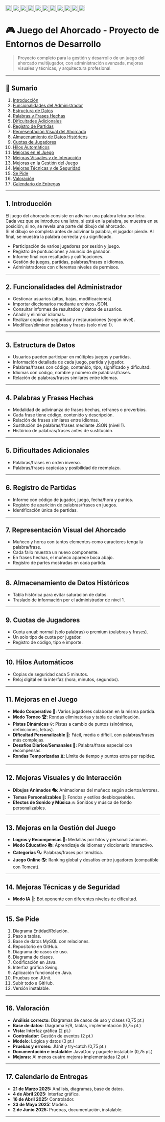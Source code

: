 <!-- Badges agrupados y limpios alineados a la izquierda, tamaño compacto -->
<div align="left">
  <a href="https://github.com/Andres-glitch-cell/trabajoEntornosDesarolloAhorcado/stargazers">
    <img src="https://img.shields.io/github/stars/Andres-glitch-cell/trabajoEntornosDesarolloAhorcado?style=plastic&label=Stars&color=6C78AF&logo=github" alt="Stars" height="20"/>
  </a>
  <a href="https://github.com/Andres-glitch-cell/trabajoEntornosDesarolloAhorcado/network/members">
    <img src="https://img.shields.io/github/forks/Andres-glitch-cell/trabajoEntornosDesarolloAhorcado?style=plastic&label=Forks&color=43e97b&logo=github" alt="Forks" height="20"/>
  </a>
  <a href="https://github.com/Andres-glitch-cell/trabajoEntornosDesarolloAhorcado/issues">
    <img src="https://img.shields.io/github/issues/Andres-glitch-cell/trabajoEntornosDesarolloAhorcado?style=plastic&label=Issues&color=fc466b&logo=github" alt="Issues" height="20"/>
  </a>
  <a href="LICENSE">
    <img src="https://img.shields.io/github/license/Andres-glitch-cell/trabajoEntornosDesarolloAhorcado?style=plastic&label=License&color=3f5efb" alt="License" height="20"/>
  </a>
  <a href="#">
    <img src="https://visitor-badge.laobi.icu/badge?page_id=Andres-glitch-cell.trabajoEntornosDesarolloAhorcado&style=plastic&color=38f9d7" alt="Visitors" height="20"/>
  </a>
  <a href="#">
    <img src="https://img.shields.io/badge/Java-17-007396?style=plastic&logo=java&logoColor=white" alt="Java" height="20"/>
  </a>
  <a href="#">
    <img src="https://img.shields.io/badge/MySQL-8.0-4479A1?style=plastic&logo=mysql&logoColor=white" alt="MySQL" height="20"/>
  </a>
  <a href="#">
    <img src="https://img.shields.io/badge/Swing-GUI-6C78AF?style=plastic" alt="Swing" height="20"/>
  </a>
  <a href="#">
    <img src="https://img.shields.io/badge/Estado-Production%20Ready-brightgreen?style=plastic" alt="Estado" height="20"/>
  </a>
  <a href="#">
    <img src="https://img.shields.io/badge/Version-1.0.0-blue?style=plastic" alt="Version" height="20"/>
  </a>
  <a href="#">
    <img src="https://img.shields.io/badge/Soporte-Discord-7289DA?style=plastic&logo=discord&logoColor=white" alt="Discord" height="20"/>
  </a>
</div>

# 🎮 Juego del Ahorcado - Proyecto de Entornos de Desarrollo

> Proyecto completo para la gestión y desarrollo de un juego del ahorcado multijugador, con administración avanzada, mejoras visuales y técnicas, y arquitectura profesional.

---

## 📑 Sumario

1. [Introducción](#introducción)
2. [Funcionalidades del Administrador](#funcionalidades-del-administrador)
3. [Estructura de Datos](#estructura-de-datos)
4. [Palabras y Frases Hechas](#palabras-y-frases-hechas)
5. [Dificultades Adicionales](#dificultades-adicionales)
6. [Registro de Partidas](#registro-de-partidas)
7. [Representación Visual del Ahorcado](#representación-visual-del-ahorcado)
8. [Almacenamiento de Datos Históricos](#almacenamiento-de-datos-históricos)
9. [Cuotas de Jugadores](#cuotas-de-jugadores)
10. [Hilos Automáticos](#hilos-automáticos)
11. [Mejoras en el Juego](#mejoras-en-el-juego)
12. [Mejoras Visuales y de Interacción](#mejoras-visuales-y-de-interacción)
13. [Mejoras en la Gestión del Juego](#mejoras-en-la-gestión-del-juego)
14. [Mejoras Técnicas y de Seguridad](#mejoras-técnicas-y-de-seguridad)
15. [Se Pide](#se-pide)
16. [Valoración](#valoración)
17. [Calendario de Entregas](#calendario-de-entregas)

---

## 1. Introducción

El juego del ahorcado consiste en adivinar una palabra letra por letra.  
Cada vez que se introduce una letra, si está en la palabra, se muestra en su posición; si no, se revela una parte del dibujo del ahorcado.  
Si el dibujo se completa antes de adivinar la palabra, el jugador pierde. Al final, se muestra la palabra correcta y su significado.

- Participación de varios jugadores por sesión y juego.
- Registro de puntuaciones y anuncio de ganador.
- Informe final con resultados y calificaciones.
- Gestión de juegos, partidas, palabras/frases e idiomas.
- Administradores con diferentes niveles de permisos.

---

## 2. Funcionalidades del Administrador

- Gestionar usuarios (altas, bajas, modificaciones).
- Importar diccionarios mediante archivos JSON.
- Consultar informes de resultados y datos de usuarios.
- Añadir y eliminar idiomas.
- Realizar copias de seguridad y restauraciones (según nivel).
- Modificar/eliminar palabras y frases (solo nivel 1).

---

## 3. Estructura de Datos

- Usuarios pueden participar en múltiples juegos y partidas.
- Información detallada de cada juego, partida y jugador.
- Palabras/frases con código, contenido, tipo, significado y dificultad.
- Idiomas con código, nombre y número de palabras/frases.
- Relación de palabras/frases similares entre idiomas.

---

## 4. Palabras y Frases Hechas

- Modalidad de adivinanza de frases hechas, refranes o proverbios.
- Cada frase tiene código, contenido y descripción.
- Relación de frases similares entre idiomas.
- Sustitución de palabras/frases mediante JSON (nivel 1).
- Histórico de palabras/frases antes de sustitución.

---

## 5. Dificultades Adicionales

- Palabras/frases en orden inverso.
- Palabras/frases capicúas y posibilidad de reemplazo.

---

## 6. Registro de Partidas

- Informe con código de jugador, juego, fecha/hora y puntos.
- Registro de aparición de palabras/frases en juegos.
- Identificación única de partidas.

---

## 7. Representación Visual del Ahorcado

- Muñeco y horca con tantos elementos como caracteres tenga la palabra/frase.
- Cada fallo muestra un nuevo componente.
- En frases hechas, el muñeco aparece boca abajo.
- Registro de partes mostradas en cada partida.

---

## 8. Almacenamiento de Datos Históricos

- Tabla histórica para evitar saturación de datos.
- Traslado de información por el administrador de nivel 1.

---

## 9. Cuotas de Jugadores

- Cuota anual: normal (solo palabras) o premium (palabras y frases).
- Un solo tipo de cuota por jugador.
- Registro de código, tipo e importe.

---

## 10. Hilos Automáticos

- Copias de seguridad cada 5 minutos.
- Reloj digital en la interfaz (hora, minutos, segundos).

---

## 11. Mejoras en el Juego

- **Modo Cooperativo 🤝:** Varios jugadores colaboran en la misma partida.
- **Modo Torneo 🏆:** Rondas eliminatorias y tabla de clasificación.
- **Pistas Dinámicas 💡:** Pistas a cambio de puntos (sinónimos, definiciones, letras).
- **Dificultad Personalizable 🎯:** Fácil, media o difícil, con palabras/frases más complejas.
- **Desafíos Diarios/Semanales 📅:** Palabra/frase especial con recompensas.
- **Rondas Temporizadas ⏳:** Límite de tiempo y puntos extra por rapidez.

---

## 12. Mejoras Visuales y de Interacción

- **Dibujos Animados 🎭:** Animaciones del muñeco según aciertos/errores.
- **Temas Personalizables 🎨:** Fondos y estilos desbloqueables.
- **Efectos de Sonido y Música 🎶:** Sonidos y música de fondo personalizables.

---

## 13. Mejoras en la Gestión del Juego

- **Logros y Recompensas 🏅:** Medallas por hitos y personalizaciones.
- **Modo Educativo 📚:** Aprendizaje de idiomas y diccionario interactivo.
- **Categorías 🔍:** Palabras/frases por temática.
- **Juego Online 🌎:** Ranking global y desafíos entre jugadores (compatible con Tomcat).

---

## 14. Mejoras Técnicas y de Seguridad

- **Modo IA 🤖:** Bot oponente con diferentes niveles de dificultad.

---

## 15. Se Pide

1. Diagrama Entidad/Relación.
2. Paso a tablas.
3. Base de datos MySQL con relaciones.
4. Repositorio en GitHub.
5. Diagrama de casos de uso.
6. Diagrama de clases.
7. Codificación en Java.
8. Interfaz gráfica Swing.
9. Aplicación funcional en Java.
10. Pruebas con JUnit.
11. Subir todo a GitHub.
12. Versión instalable.

---

## 16. Valoración

- **Análisis correcto:** Diagramas de casos de uso y clases (0,75 pt.)
- **Base de datos:** Diagrama E/R, tablas, implementación (0,75 pt.)
- **Vista:** Interfaz gráfica (2 pt.)
- **Controlador:** Gestión de eventos (2 pt.)
- **Modelo:** Lógica y datos (3 pt.)
- **Pruebas y errores:** JUnit y try-catch (0,75 pt.)
- **Documentación e instalable:** JavaDoc y paquete instalable (0,75 pt.)
- **Mejoras:** Al menos cuatro mejoras implementadas (2 pt.)

---

## 17. Calendario de Entregas

- **21 de Marzo 2025:** Análisis, diagramas, base de datos.
- **4 de Abril 2025:** Interfaz gráfica.
- **16 de Abril 2025:** Controlador.
- **23 de Mayo 2025:** Modelo.
- **2 de Junio 2025:** Pruebas, documentación, instalable.

---
